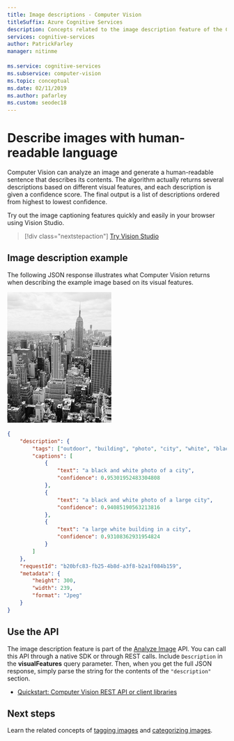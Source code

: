 ```yaml
---
title: Image descriptions - Computer Vision
titleSuffix: Azure Cognitive Services
description: Concepts related to the image description feature of the Computer Vision API.
services: cognitive-services
author: PatrickFarley
manager: nitinme

ms.service: cognitive-services
ms.subservice: computer-vision
ms.topic: conceptual
ms.date: 02/11/2019
ms.author: pafarley
ms.custom: seodec18
---
```


# Describe images with human-readable language

Computer Vision can analyze an image and generate a human-readable sentence that describes its contents. The algorithm actually returns several descriptions based on different visual features, and each description is given a confidence score. The final output is a list of descriptions ordered from highest to lowest confidence.

Try out the image captioning features quickly and easily in your browser using Vision Studio.

> [!div class="nextstepaction"]
> [Try Vision Studio](https://vision.cognitive.azure.com/public)

## Image description example

The following JSON response illustrates what Computer Vision returns when describing the example image based on its visual features.

![A black and white picture of buildings in Manhattan](./Images/bw_buildings.png)

```json
{
    "description": {
        "tags": ["outdoor", "building", "photo", "city", "white", "black", "large", "sitting", "old", "water", "skyscraper", "many", "boat", "river", "group", "street", "people", "field", "tall", "bird", "standing"],
        "captions": [
            {
                "text": "a black and white photo of a city",
                "confidence": 0.95301952483304808
            },
            {
                "text": "a black and white photo of a large city",
                "confidence": 0.94085190563213816
            },
            {
                "text": "a large white building in a city",
                "confidence": 0.93108362931954824
            }
        ]
    },
    "requestId": "b20bfc83-fb25-4b8d-a3f8-b2a1f084b159",
    "metadata": {
        "height": 300,
        "width": 239,
        "format": "Jpeg"
    }
}
```

## Use the API

The image description feature is part of the [Analyze Image](https://westcentralus.dev.cognitive.microsoft.com/docs/services/computer-vision-v3-2/operations/56f91f2e778daf14a499f21b) API. You can call this API through a native SDK or through REST calls. Include `Description` in the **visualFeatures** query parameter. Then, when you get the full JSON response, simply parse the string for the contents of the `"description"` section.

* [Quickstart: Computer Vision REST API or client libraries](./quickstarts-sdk/image-analysis-client-library.md?pivots=programming-language-csharp)

## Next steps

Learn the related concepts of [tagging images](concept-tagging-images.md) and [categorizing images](concept-categorizing-images.md).
